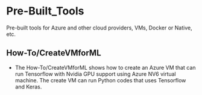 # Pre-Built_Tools
Pre-built tools for Azure and other cloud providers, VMs, Docker or Native, etc.

## How-To/CreateVMforML
- The How-To/CreateVMforML shows how to create an Azure VM that can run Tensorflow with Nvidia GPU support using Azure NV6 virtual machine. The create VM can run Python codes that uses Tensorflow and Keras. 